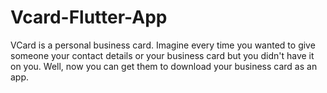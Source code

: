# Vcard-Flutter-App
VCard is a personal business card. Imagine every time you wanted to give someone your contact details or your business card but you didn't have it on you. Well, now you can get them to download your business card as an app.

